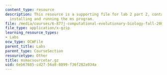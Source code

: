 ```yaml
---
content_type: resource
description: This resource is a supporting file for lab 2 part 2, contains files for
  installing and running the ms program.
file: /media/courses/6-877j-computational-evolutionary-biology-fall-2005/6eb67685cd2756a88099f36f282a934a_msmacsourcetar.gz
file_type: application/x-gzip
learning_resource_types:
- Labs
ocw_type: OCWFile
parent_title: Labs
parent_type: CourseSection
resourcetype: Other
title: msmacsourcetar.gz
uid: 6eb67685-cd27-56a8-8099-f36f282a934a
---
```

